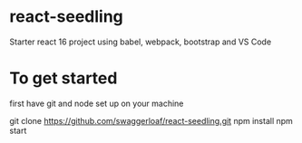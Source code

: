 # react-seedling
Starter react 16 project using babel, webpack, bootstrap and VS Code

# To get started 

first have git and node set up on your machine

git clone https://github.com/swaggerloaf/react-seedling.git
npm install
npm start 
